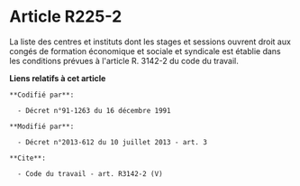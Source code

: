 # Article R225-2

La liste des centres et instituts dont les stages et sessions ouvrent droit aux congés de formation économique et sociale et
syndicale est établie dans les conditions prévues à l'article R. 3142-2 du code du travail.

**Liens relatifs à cet article**

	**Codifié par**:

	  - Décret n°91-1263 du 16 décembre 1991

	**Modifié par**:

	  - Décret n°2013-612 du 10 juillet 2013 - art. 3

	**Cite**:

	  - Code du travail - art. R3142-2 (V)
